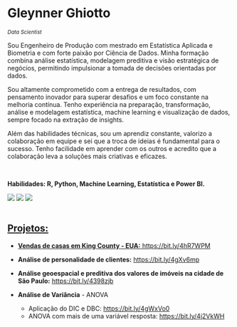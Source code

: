 # Gleynner Ghiotto
<sub>*Data Scientist*</sub>

Sou Engenheiro de Produção com mestrado em Estatística Aplicada e Biometria e com forte paixão por Ciência de Dados. Minha formação combina análise estatística, modelagem preditiva e visão estratégica de negócios, permitindo impulsionar a tomada de decisões orientadas por dados.        

Sou altamente comprometido com a entrega de resultados, com pensamento inovador para superar desafios e um foco constante na melhoria contínua. Tenho experiência na preparação, transformação, análise e modelagem estatística, machine learning e visualização de dados, sempre focado na extração de insights.      

Além das habilidades técnicas, sou um aprendiz constante, valorizo a colaboração em equipe e sei que a troca de ideias é fundamental para o sucesso. Tenho facilidade em aprender com os outros e acredito que a colaboração leva a soluções mais criativas e eficazes.     

<br>

**Habilidades: R, Python, Machine Learning, Estatística e Power BI.**
<br>

<div> 
  <a href = "mailto:gleynnerghiotto@gmail.com"><img src="https://img.shields.io/badge/-Gmail-%23333?style=for-the-badge&logo=gmail&logoColor=white" target="_blank"></a>
  <a href="https://www.linkedin.com/in/gleynnerghiotto/" target="_blank"><img src="https://img.shields.io/badge/-LinkedIn-%230077B5?style=for-the-badge&logo=linkedin&logoColor=white" target="_blank"></a> 
  <a href="https://github.com/Gleynner" target="_blank"> <img src="https://img.shields.io/badge/-GitHub-%23181717?style=for-the-badge&logo=github&logoColor=white" target="_blank">

</div>
<br>

## Projetos:

- **Vendas de casas em King County - EUA:** <https://bit.ly/4hR7WPM>

- **Análise de personalidade de clientes:** <https://bit.ly/4gXv6mp>

- **Análise geoespacial e preditiva dos valores de imóveis na cidade de São Paulo:** <https://bit.ly/4398zjb>

- **Análise de Variância** - ANOVA
  - Aplicação do DIC e DBC: <https://bit.ly/4gWxVo0>
  - ANOVA com mais de uma variável resposta: <https://bit.ly/4j2VkWH> 
<!--
- **Regras de associação de produtos**
  - Análise em R: <https://bit.ly/3ZVyUOo>
  - Relatório do projeto: <https://bit.ly/3PrPeBC>   

- **Análise de sobrevivência ao Naufrágio do Titanic:** <https://bit.ly/4acetBD>
-->

